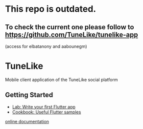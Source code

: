 # This repo is outdated. 
## To check the current one please follow to https://github.com/TuneLike/tunelike-app
(access for elbatanony and aabounegm)

# TuneLike

Mobile client application of the TuneLike social platform

## Getting Started

- [Lab: Write your first Flutter app](https://docs.flutter.dev/get-started/codelab)
- [Cookbook: Useful Flutter samples](https://docs.flutter.dev/cookbook)

[online documentation](https://docs.flutter.dev/)
